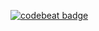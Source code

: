 [![codebeat badge](https://codebeat.co/badges/9d8e5a40-a29e-4d35-aeee-d9081dbdb758)](https://codebeat.co/projects/github-com-devstroke-io-renderer-master)
